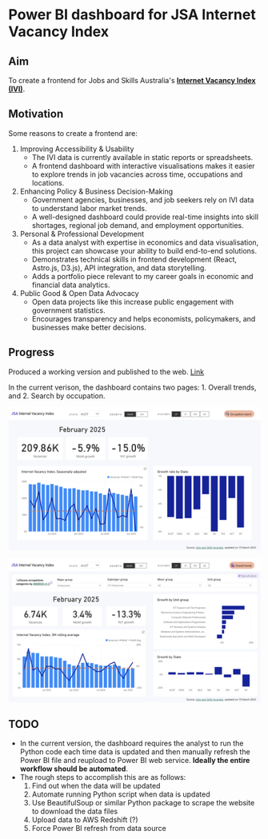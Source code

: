 # Power BI dashboard for JSA Internet Vacancy Index

## Aim
To create a frontend for Jobs and Skills Australia's [**Internet Vacancy Index (IVI)**](https://www.jobsandskills.gov.au/data/internet-vacancy-index).

## Motivation
Some reasons to create a frontend are:
1. Improving Accessibility & Usability
    - The IVI data is currently available in static reports or spreadsheets.
    - A frontend dashboard with interactive visualisations makes it easier to explore trends in job vacancies across time, occupations and locations.
2. Enhancing Policy & Business Decision-Making
    - Government agencies, businesses, and job seekers rely on IVI data to understand labor market trends.
    - A well-designed dashboard could provide real-time insights into skill shortages, regional job demand, and employment opportunities.
3. Personal & Professional Development
    - As a data analyst with expertise in economics and data visualisation, this project can showcase your ability to build end-to-end solutions.
    - Demonstrates technical skills in frontend development (React, Astro.js, D3.js), API integration, and data storytelling.
    - Adds a portfolio piece relevant to my career goals in economic and financial data analytics.
4. Public Good & Open Data Advocacy
    - Open data projects like this increase public engagement with government statistics.
    - Encourages transparency and helps economists, policymakers, and businesses make better decisions.

## Progress
Produced a working version and published to the web. [Link](https://app.powerbi.com/view?r=eyJrIjoiNzIzNTU0ZDktOGZjOC00NDdjLTg3NjItMGFlOWE4MzEzYWU4IiwidCI6IjA0Y2EyZDBiLTliZmItNDQyYS05MmQwLTEwZTQ0MDQzZjNlNCJ9&pageName=Overall)

In the current verison, the dashboard contains two pages: 1. Overall trends, and 2. Search by occupation.

![screenshot_overall](img/screenshot_overall.png)

![screenshot_detailed](img/screenshot_detailed.png)

## TODO
- In the current version, the dashboard requires the analyst to run the Python code each time data is updated and then manually refresh the Power BI file and reupload to Power BI web service. **Ideally the entire workflow should be automated**.
- The rough steps to accomplish this are as follows:
    1. Find out when the data will be updated
    2. Automate running Python script when data is updated
    3. Use BeautifulSoup or similar Python package to scrape the website to download the data files
    4. Upload data to AWS Redshift (?)
    5. Force Power BI refresh from data source